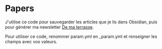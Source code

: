 # Papers

J'utilise ce code pour sauvegarder les articles que je lis dans Obsidian, puis pour générer ma newsletter [De ma terrasse](https://tcrouzet.substack.com/s/de-ma-terrasse).

Pour utiliser ce code, renommer param.yml en _param.yml et renseigner les champs avec vos valeurs.

